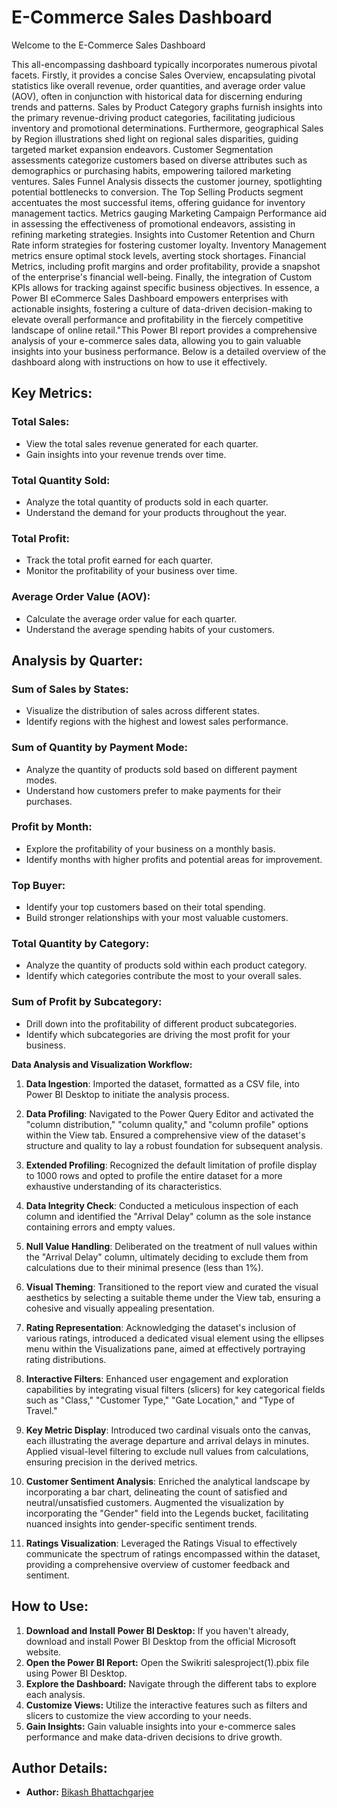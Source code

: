 #  E-Commerce Sales Dashboard

Welcome to the E-Commerce Sales Dashboard

This all-encompassing dashboard typically incorporates numerous pivotal facets. Firstly, it provides a concise Sales Overview,  encapsulating pivotal statistics like overall revenue, order quantities, and average order value (AOV), often in conjunction with historical data for discerning enduring trends and patterns.  Sales by Product Category graphs furnish insights into the primary revenue-driving product categories, facilitating judicious inventory and promotional determinations. Furthermore, geographical Sales by Region illustrations shed light on regional sales disparities, guiding targeted market expansion endeavors. 
Customer Segmentation assessments categorize customers based on diverse attributes such as demographics or purchasing habits, empowering tailored marketing ventures.  Sales Funnel Analysis dissects the customer journey, spotlighting potential bottlenecks to conversion. The Top Selling Products segment accentuates the most successful items,  offering guidance for inventory management tactics. Metrics gauging Marketing Campaign Performance aid in assessing the effectiveness of promotional endeavors, assisting in refining marketing strategies. Insights into Customer Retention and Churn Rate inform strategies for fostering customer loyalty. Inventory Management metrics ensure optimal stock levels, averting stock shortages. Financial Metrics, including profit margins and order profitability, provide a snapshot of the enterprise's financial well-being. Finally, the integration of Custom KPIs allows for tracking against specific business objectives. In essence, a Power BI eCommerce Sales Dashboard empowers enterprises with actionable insights, fostering a culture of data-driven decision-making to elevate overall performance and profitability in the fiercely competitive landscape of online retail."This Power BI report provides a comprehensive analysis of your e-commerce sales data, allowing you to gain valuable insights into your business performance. Below is a detailed overview of the dashboard along with instructions on how to use it effectively.

## Key Metrics:

### Total Sales:
- View the total sales revenue generated for each quarter.
- Gain insights into your revenue trends over time.

### Total Quantity Sold:
- Analyze the total quantity of products sold in each quarter.
- Understand the demand for your products throughout the year.

### Total Profit:
- Track the total profit earned for each quarter.
- Monitor the profitability of your business over time.

### Average Order Value (AOV):
- Calculate the average order value for each quarter.
- Understand the average spending habits of your customers.

## Analysis by Quarter:

### Sum of Sales by States:
- Visualize the distribution of sales across different states.
- Identify regions with the highest and lowest sales performance.

### Sum of Quantity by Payment Mode:
- Analyze the quantity of products sold based on different payment modes.
- Understand how customers prefer to make payments for their purchases.

### Profit by Month:
- Explore the profitability of your business on a monthly basis.
- Identify months with higher profits and potential areas for improvement.

### Top Buyer:
- Identify your top customers based on their total spending.
- Build stronger relationships with your most valuable customers.

### Total Quantity by Category:
- Analyze the quantity of products sold within each product category.
- Identify which categories contribute the most to your overall sales.

### Sum of Profit by Subcategory:
- Drill down into the profitability of different product subcategories.
- Identify which subcategories are driving the most profit for your business.

**Data Analysis and Visualization Workflow:**

1. **Data Ingestion**: Imported the dataset, formatted as a CSV file, into Power BI Desktop to initiate the analysis process.

2. **Data Profiling**: Navigated to the Power Query Editor and activated the "column distribution," "column quality," and "column profile" options within the View tab. Ensured a comprehensive view of the dataset's structure and quality to lay a robust foundation for subsequent analysis.

3. **Extended Profiling**: Recognized the default limitation of profile display to 1000 rows and opted to profile the entire dataset for a more exhaustive understanding of its characteristics.

4. **Data Integrity Check**: Conducted a meticulous inspection of each column and identified the "Arrival Delay" column as the sole instance containing errors and empty values.

5. **Null Value Handling**: Deliberated on the treatment of null values within the "Arrival Delay" column, ultimately deciding to exclude them from calculations due to their minimal presence (less than 1%).

6. **Visual Theming**: Transitioned to the report view and curated the visual aesthetics by selecting a suitable theme under the View tab, ensuring a cohesive and visually appealing presentation.

7. **Rating Representation**: Acknowledging the dataset's inclusion of various ratings, introduced a dedicated visual element using the ellipses menu within the Visualizations pane, aimed at effectively portraying rating distributions.

8. **Interactive Filters**: Enhanced user engagement and exploration capabilities by integrating visual filters (slicers) for key categorical fields such as "Class," "Customer Type," "Gate Location," and "Type of Travel."

9. **Key Metric Display**: Introduced two cardinal visuals onto the canvas, each illustrating the average departure and arrival delays in minutes. Applied visual-level filtering to exclude null values from calculations, ensuring precision in the derived metrics.

10. **Customer Sentiment Analysis**: Enriched the analytical landscape by incorporating a bar chart, delineating the count of satisfied and neutral/unsatisfied customers. Augmented the visualization by incorporating the "Gender" field into the Legends bucket, facilitating nuanced insights into gender-specific sentiment trends.

11. **Ratings Visualization**: Leveraged the Ratings Visual to effectively communicate the spectrum of ratings encompassed within the dataset, providing a comprehensive overview of customer feedback and sentiment.

## How to Use:

1. **Download and Install Power BI Desktop:** If you haven't already, download and install Power BI Desktop from the official Microsoft website.
2. **Open the Power BI Report:** Open the Swikriti salesproject(1).pbix file using Power BI Desktop.
3. **Explore the Dashboard:** Navigate through the different tabs to explore each analysis.
4. **Customize Views:** Utilize the interactive features such as filters and slicers to customize the view according to your needs.
5. **Gain Insights:** Gain valuable insights into your e-commerce sales performance and make data-driven decisions to drive growth.

## Author Details:

- **Author:** [Bikash Bhattachgarjee](https://github.com/stdio-27)

